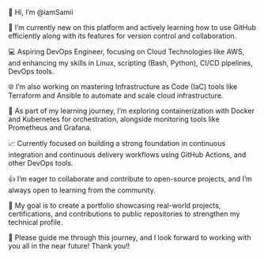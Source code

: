 
👋 Hi, I’m @iamSamii

🌱 I’m currently new on this platform and actively learning how to use GitHub efficiently along with its features for version control and collaboration.

💻 Aspiring DevOps Engineer, focusing on Cloud Technologies like AWS, and enhancing my skills in Linux, scripting (Bash, Python), CI/CD pipelines, DevOps tools.

🌐 I’m also working on mastering Infrastructure as Code (IaC) tools like Terraform and Ansible to automate and scale cloud infrastructure.

🔧 As part of my learning journey, I’m exploring containerization with Docker and Kubernetes for orchestration, alongside monitoring tools like Prometheus and Grafana.

📈 Currently focused on building a strong foundation in continuous integration and continuous delivery workflows using GitHub Actions, and other DevOps tools.

👍 I’m eager to collaborate and contribute to open-source projects, and I’m always open to learning from the community.

🚀 My goal is to create a portfolio showcasing real-world projects, certifications, and contributions to public repositories to strengthen my technical profile.

🙂 Please guide me through this journey, and I look forward to working with you all in the near future!
Thank you!!
<!---
iamSamii/iamSamii is a ✨ special ✨ repository because its `README.md` (this file) appears on your GitHub profile.
You can click the Preview link to take a look at your changes.
--->
